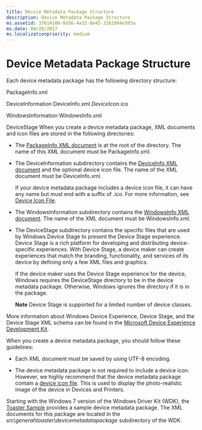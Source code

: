 ```yaml
---
title: Device Metadata Package Structure
description: Device Metadata Package Structure
ms.assetid: 37614100-0a56-4a32-8e45-3161994e503a
ms.date: 04/20/2017
ms.localizationpriority: medium
---
```


# Device Metadata Package Structure


Each device metadata package has the following directory structure:

PackageInfo.xml

DeviceInformation
DeviceInfo.xml
*DeviceIcon*.ico

WindowsInformation
WindowsInfo.xml

DeviceStage
When you create a device metadata package, XML documents and icon files are stored in the following directories:

-   The [PackageInfo XML document](packageinfo-xml-document.md) is at the root of the directory. The name of this XML document must be PackageInfo.xml.

-   The DeviceInformation subdirectory contains the [DeviceInfo XML document](deviceinfo-xml-document.md) and the optional device icon file. The name of the XML document must be DeviceInfo.xml.

    If your device metadata package includes a device icon file, it can have any name but must end with a suffix of *.ico*. For more information, see [Device Icon File](device-icon-file.md).

-   The WindowsInformation subdirectory contains the [WindowsInfo XML document](windowsinfo-xml-document.md). The name of the XML document must be WindowsInfo.xml.

-   The DeviceStage subdirectory contains the specific files that are used by Windows Device Stage to present the Device Stage experience. Device Stage is a rich platform for developing and distributing device-specific experiences. With Device Stage, a device maker can create experiences that match the branding, functionality, and services of its device by defining only a few XML files and graphics.

    If the device maker uses the Device Stage experience for the device, Windows requires the DeviceStage directory to be in the device metadata package. Otherwise, Windows ignores the directory if it is in the package.

    **Note**  Device Stage is supported for a limited number of device classes.




More information about Windows Device Experience, Device Stage, and the Device Stage XML schema can be found in the [Microsoft Device Experience Development Kit](../download-the-wdk.md).


When you create a device metadata package, you should follow these guidelines:

-   Each XML document must be saved by using UTF-8 encoding.

-   The device metadata package is not required to include a device icon. However, we highly recommend that the device metadata package contain a [device icon file](device-icon-file.md). This is used to display the photo-realistic image of the device in Devices and Printers.

Starting with the Windows 7 version of the Windows Driver Kit (WDK), the [Toaster Sample](/samples/browse/) provides a sample device metadata package. The XML documents for this package are located in the *src\\general\\toaster\\devicemetadatapackage* subdirectory of the WDK.